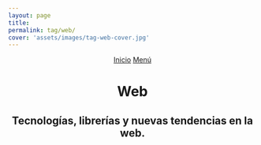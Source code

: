 ```yaml
---
layout: page
title:
permalink: tag/web/
cover: 'assets/images/tag-web-cover.jpg'
---
```


<header class="main-header tag-head" style="background-image: url({{site.baseurl}}{{cover}})">
    <nav class="main-nav overlay clearfix">
        <a class="home-button icon-arrow-left" href="/"><span class="word">Inicio</span></a>
        <a class="menu-button icon-menu" href="#"><span class="word">Menú</span></a>
    </nav>
    <div class="post-bg-adjust"></div>
    <div class="vertical">
        <div class="main-header-content inner">
            <h1 class="page-title">Web</h1>
            <h2 class="page-description">
                Tecnologías, librerías y nuevas tendencias en la web.
            </h2>
        </div>
    </div>
</header>


